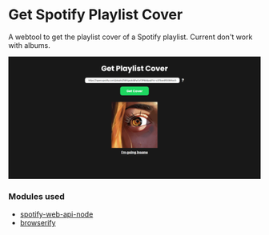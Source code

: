 # Get Spotify Playlist Cover

A webtool to get the playlist cover of a Spotify playlist.
Current don't work with albums.

<p align="center"><img src="./media/example.png"></p>

### Modules used
- [spotify-web-api-node](https://www.npmjs.com/package/spotify-web-api-node)
- [browserify](https://www.npmjs.com/package/browserify)
